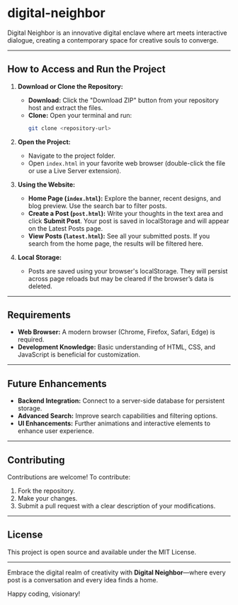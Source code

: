 # digital-neighbor
Digital Neighbor is an innovative digital enclave where art meets interactive dialogue, creating a contemporary space for creative souls to converge. 


---

## How to Access and Run the Project

1. **Download or Clone the Repository:**
   - **Download:** Click the "Download ZIP" button from your repository host and extract the files.
   - **Clone:** Open your terminal and run:
     ```bash
     git clone <repository-url>
     ```

2. **Open the Project:**
   - Navigate to the project folder.
   - Open `index.html` in your favorite web browser (double-click the file or use a Live Server extension).

3. **Using the Website:**
   - **Home Page (`index.html`):** Explore the banner, recent designs, and blog preview. Use the search bar to filter posts.
   - **Create a Post (`post.html`):** Write your thoughts in the text area and click **Submit Post**. Your post is saved in localStorage and will appear on the Latest Posts page.
   - **View Posts (`latest.html`):** See all your submitted posts. If you search from the home page, the results will be filtered here.

4. **Local Storage:**
   - Posts are saved using your browser's localStorage. They will persist across page reloads but may be cleared if the browser’s data is deleted.

---

## Requirements

- **Web Browser:** A modern browser (Chrome, Firefox, Safari, Edge) is required.
- **Development Knowledge:** Basic understanding of HTML, CSS, and JavaScript is beneficial for customization.

---

## Future Enhancements

- **Backend Integration:** Connect to a server-side database for persistent storage.
- **Advanced Search:** Improve search capabilities and filtering options.
- **UI Enhancements:** Further animations and interactive elements to enhance user experience.

---

## Contributing

Contributions are welcome! To contribute:
1. Fork the repository.
2. Make your changes.
3. Submit a pull request with a clear description of your modifications.

---

## License

This project is open source and available under the MIT License.

---

Embrace the digital realm of creativity with **Digital Neighbor**—where every post is a conversation and every idea finds a home.

Happy coding, visionary!
